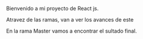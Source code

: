 Bienvenido a mi proyecto de React js.


Atravez de las ramas, van a ver los avances de este

En la rama Master vamos a encontrar el sultado final.
